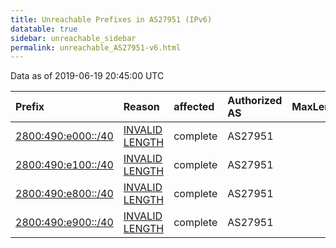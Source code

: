 ```yaml
---
title: Unreachable Prefixes in AS27951 (IPv6)
datatable: true
sidebar: unreachable_sidebar
permalink: unreachable_AS27951-v6.html
---
```


Data as of 2019-06-19 20:45:00 UTC


<div class="datatable-begin"></div>

| Prefix                                                         | Reason                                                                                                       | affected   | Authorized AS   |   MaxLength | Anchor                                         |   unreachable /48s |
|:---------------------------------------------------------------|:-------------------------------------------------------------------------------------------------------------|:-----------|:----------------|------------:|:-----------------------------------------------|-------------------:|
| [2800:490:e000::/40](https://stat.ripe.net/2800:490:e000::/40) | [INVALID LENGTH](https://rpki-validator.ripe.net/announcement-preview?asn=AS27951&prefix=2800:490:e000::/40) | complete   | AS27951         |          36 | [LACNIC](unreachable_LACNIC_RPKI_Root-v6.html) |                256 |
| [2800:490:e100::/40](https://stat.ripe.net/2800:490:e100::/40) | [INVALID LENGTH](https://rpki-validator.ripe.net/announcement-preview?asn=AS27951&prefix=2800:490:e100::/40) | complete   | AS27951         |          36 | [LACNIC](unreachable_LACNIC_RPKI_Root-v6.html) |                256 |
| [2800:490:e800::/40](https://stat.ripe.net/2800:490:e800::/40) | [INVALID LENGTH](https://rpki-validator.ripe.net/announcement-preview?asn=AS27951&prefix=2800:490:e800::/40) | complete   | AS27951         |          36 | [LACNIC](unreachable_LACNIC_RPKI_Root-v6.html) |                256 |
| [2800:490:e900::/40](https://stat.ripe.net/2800:490:e900::/40) | [INVALID LENGTH](https://rpki-validator.ripe.net/announcement-preview?asn=AS27951&prefix=2800:490:e900::/40) | complete   | AS27951         |          36 | [LACNIC](unreachable_LACNIC_RPKI_Root-v6.html) |                256 |

<div class="datatable-end"></div>